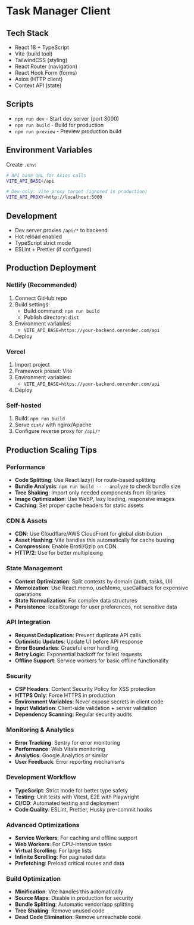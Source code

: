 # Task Manager Client

## Tech Stack
- React 18 + TypeScript
- Vite (build tool)
- TailwindCSS (styling)
- React Router (navigation)
- React Hook Form (forms)
- Axios (HTTP client)
- Context API (state)

## Scripts
- `npm run dev` - Start dev server (port 3000)
- `npm run build` - Build for production
- `npm run preview` - Preview production build

## Environment Variables
Create `.env`:
```bash
# API base URL for Axios calls
VITE_API_BASE=/api

# Dev-only: Vite proxy target (ignored in production)
VITE_API_PROXY=http://localhost:5000
```

## Development
- Dev server proxies `/api/*` to backend
- Hot reload enabled
- TypeScript strict mode
- ESLint + Prettier (if configured)

## Production Deployment

### Netlify (Recommended)
1. Connect GitHub repo
2. Build settings:
   - Build command: `npm run build`
   - Publish directory: `dist`
3. Environment variables:
   - `VITE_API_BASE=https://your-backend.onrender.com/api`
4. Deploy

### Vercel
1. Import project
2. Framework preset: Vite
3. Environment variables:
   - `VITE_API_BASE=https://your-backend.onrender.com/api`
4. Deploy

### Self-hosted
1. Build: `npm run build`
2. Serve `dist/` with nginx/Apache
3. Configure reverse proxy for `/api/*`

## Production Scaling Tips

### Performance
- **Code Splitting**: Use React.lazy() for route-based splitting
- **Bundle Analysis**: `npm run build -- --analyze` to check bundle size
- **Tree Shaking**: Import only needed components from libraries
- **Image Optimization**: Use WebP, lazy loading, responsive images
- **Caching**: Set proper cache headers for static assets

### CDN & Assets
- **CDN**: Use Cloudflare/AWS CloudFront for global distribution
- **Asset Hashing**: Vite handles this automatically for cache busting
- **Compression**: Enable Brotli/Gzip on CDN
- **HTTP/2**: Use for better multiplexing

### State Management
- **Context Optimization**: Split contexts by domain (auth, tasks, UI)
- **Memoization**: Use React.memo, useMemo, useCallback for expensive operations
- **State Normalization**: For complex data structures
- **Persistence**: localStorage for user preferences, not sensitive data

### API Integration
- **Request Deduplication**: Prevent duplicate API calls
- **Optimistic Updates**: Update UI before API response
- **Error Boundaries**: Graceful error handling
- **Retry Logic**: Exponential backoff for failed requests
- **Offline Support**: Service workers for basic offline functionality

### Security
- **CSP Headers**: Content Security Policy for XSS protection
- **HTTPS Only**: Force HTTPS in production
- **Environment Variables**: Never expose secrets in client code
- **Input Validation**: Client-side validation + server validation
- **Dependency Scanning**: Regular security audits

### Monitoring & Analytics
- **Error Tracking**: Sentry for error monitoring
- **Performance**: Web Vitals monitoring
- **Analytics**: Google Analytics or similar
- **User Feedback**: Error reporting mechanisms

### Development Workflow
- **TypeScript**: Strict mode for better type safety
- **Testing**: Unit tests with Vitest, E2E with Playwright
- **CI/CD**: Automated testing and deployment
- **Code Quality**: ESLint, Prettier, Husky pre-commit hooks

### Advanced Optimizations
- **Service Workers**: For caching and offline support
- **Web Workers**: For CPU-intensive tasks
- **Virtual Scrolling**: For large lists
- **Infinite Scrolling**: For paginated data
- **Prefetching**: Preload critical routes and data


### Build Optimization
- **Minification**: Vite handles this automatically
- **Source Maps**: Disable in production for security
- **Bundle Splitting**: Automatic vendor/app splitting
- **Tree Shaking**: Remove unused code
- **Dead Code Elimination**: Remove unreachable code
